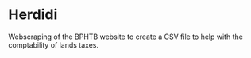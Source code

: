# Herdidi
Webscraping of the BPHTB website to create a CSV file to help with the comptability of lands taxes.
